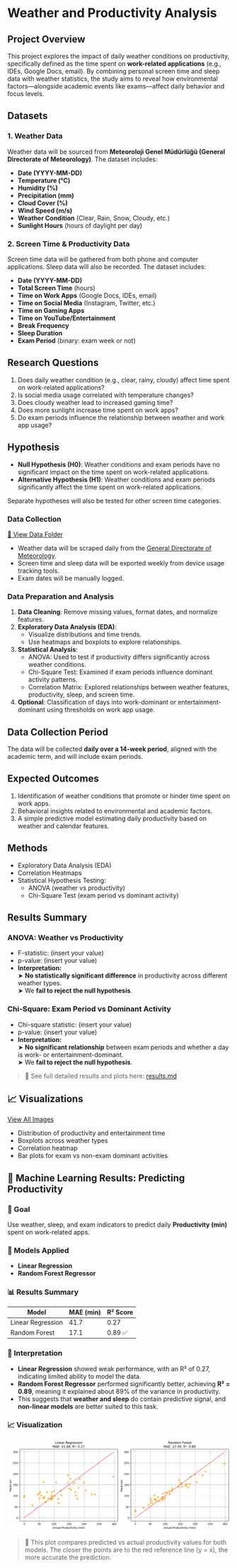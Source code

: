 # Weather and Productivity Analysis

## Project Overview

This project explores the impact of daily weather conditions on productivity, specifically defined as the time spent on **work-related applications** (e.g., IDEs, Google Docs, email). By combining personal screen time and sleep data with weather statistics, the study aims to reveal how environmental factors—alongside academic events like exams—affect daily behavior and focus levels.

## Datasets

### 1. Weather Data

Weather data will be sourced from **Meteoroloji Genel Müdürlüğü (General Directorate of Meteorology)**. The dataset includes:

- **Date (YYYY-MM-DD)**
- **Temperature (°C)**
- **Humidity (%)**
- **Precipitation (mm)**
- **Cloud Cover (%)**
- **Wind Speed (m/s)**
- **Weather Condition** (Clear, Rain, Snow, Cloudy, etc.)
- **Sunlight Hours** (hours of daylight per day)

### 2. Screen Time & Productivity Data

Screen time data will be gathered from both phone and computer applications. Sleep data will also be recorded. The dataset includes:

- **Date (YYYY-MM-DD)**
- **Total Screen Time** (hours)
- **Time on Work Apps** (Google Docs, IDEs, email)
- **Time on Social Media** (Instagram, Twitter, etc.)
- **Time on Gaming Apps**
- **Time on YouTube/Entertainment**
- **Break Frequency**
- **Sleep Duration**
- **Exam Period** (binary: exam week or not)

## Research Questions

1. Does daily weather condition (e.g., clear, rainy, cloudy) affect time spent on work-related applications?
2. Is social media usage correlated with temperature changes?
3. Does cloudy weather lead to increased gaming time?
4. Does more sunlight increase time spent on work apps?
5. Do exam periods influence the relationship between weather and work app usage?

## Hypothesis

- **Null Hypothesis (H0)**: Weather conditions and exam periods have no significant impact on the time spent on work-related applications.
- **Alternative Hypothesis (H1)**: Weather conditions and exam periods significantly affect the time spent on work-related applications.

Separate hypotheses will also be tested for other screen time categories.

### Data Collection
[📁 View Data Folder](./data)

- Weather data will be scraped daily from the [General Directorate of Meteorology](https://www.google.com/search?client=safari&rls=en&q=meteoroloji+genel+m%C3%BCd%C3%BCrl%C3%BC%C4%9F%C3%BC&ie=UTF-8&oe=UTF-8).
- Screen time and sleep data will be exported weekly from device usage tracking tools.
- Exam dates will be manually logged.

### Data Preparation and Analysis

1. **Data Cleaning**: Remove missing values, format dates, and normalize features.
2. **Exploratory Data Analysis (EDA)**:
   - Visualize distributions and time trends.
   - Use heatmaps and boxplots to explore relationships.
3. **Statistical Analysis**:
   - ANOVA: Used to test if productivity differs significantly across weather conditions.
   - Chi-Square Test: Examined if exam periods influence dominant activity patterns.
   - Correlation Matrix: Explored relationships between weather features, productivity, sleep, and screen time.
4. **Optional**: Classification of days into work-dominant or entertainment-dominant using thresholds on work app usage.

## Data Collection Period

The data will be collected **daily over a 14-week period**, aligned with the academic term, and will include exam periods.

## Expected Outcomes

1. Identification of weather conditions that promote or hinder time spent on work apps.
2. Behavioral insights related to environmental and academic factors.
3. A simple predictive model estimating daily productivity based on weather and calendar features.

## Methods
- Exploratory Data Analysis (EDA)
- Correlation Heatmaps
- Statistical Hypothesis Testing:
  - ANOVA (weather vs productivity)
  - Chi-Square Test (exam period vs dominant activity)

## Results Summary

### ANOVA: Weather vs Productivity
- F-statistic: (insert your value)
- p-value: (insert your value)
- **Interpretation:**  
  ➤ **No statistically significant difference** in productivity across different weather types.  
  ➤ We **fail to reject the null hypothesis**.

### Chi-Square: Exam Period vs Dominant Activity
- Chi-square statistic: (insert your value)
- p-value: (insert your value)
- **Interpretation:**  
  ➤ **No significant relationship** between exam periods and whether a day is work- or entertainment-dominant.  
  ➤ We **fail to reject the null hypothesis**.

> 📄 See full detailed results and plots here: [results.md](results.md)

## 📈 Visualizations
[View All Images](./images)

- Distribution of productivity and entertainment time
- Boxplots across weather types
- Correlation heatmap
- Bar plots for exam vs non-exam dominant activities

## 🤖 Machine Learning Results: Predicting Productivity

### 🎯 Goal
Use weather, sleep, and exam indicators to predict daily **Productivity (min)** spent on work-related apps.

### 🧠 Models Applied
- **Linear Regression**
- **Random Forest Regressor**

### 📊 Results Summary

| Model                | MAE (min) | R² Score |
|---------------------|-----------|----------|
| Linear Regression    | 41.7      | 0.27     |
| Random Forest        | 17.1      | 0.89 ✅  |

### 📌 Interpretation
- **Linear Regression** showed weak performance, with an R² of 0.27, indicating limited ability to model the data.
- **Random Forest Regressor** performed significantly better, achieving **R² = 0.89**, meaning it explained about 89% of the variance in productivity.
- This suggests that **weather and sleep** do contain predictive signal, and **non-linear models** are better suited to this task.

### 📈 Visualization
![Prediction vs Reality](images/ML_Prediction_vs_Reality.png)

> 📁 This plot compares predicted vs actual productivity values for both models. The closer the points are to the red reference line (y = x), the more accurate the prediction.

<!--
## Installation

To run this project locally, clone the repository:

```bash
git clone https://github.com/your-username/weather-productivity-analysis.git
